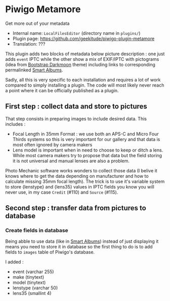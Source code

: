 # Piwigo Metamore
Get more out of your metadata

* Internal name: `LocalFilesEditor` (directory name in `plugins/`)
* Plugin page: https://github.com/geekitude/piwigo-plugin-metamore
* Translation: ???

This plugin adds two blocks of metadata below picture description : one just adds `event` IPTC while the other show a mix of EXIF/IPTC with pictograms (idea from [Bootstrap Darkmoon](https://piwigo.org/ext/extension_view.php?eid=831) theme) including links to corresponding permalinked [Smart Albums](https://piwigo.org/ext/extension_view.php?eid=544).

Sadly, all this is very specific to each installation and requires a lot of work compared to simply installing a plugin. The code will most likely never reach a point where it can be officially published as a plugin.

## First step : collect data and store to pictures

That step consists in preparing images to include desired data. This includes :
* Focal Length in 35mm Format : we use both an APS-C and Micro Four Thirds systems so this is very important for our gallery and that data is most often ignored by camera makers
* Lens model is important when in need to choose to keep or ditch a lens. While most camera makers try to propose that data but the field storing it is not universal and manual lenses are also a problem.

Photo Mechanic software works wonders to collect those data (I belive it knows where to get the data depending on manufacturer and how to calculate missing 35mm focal length). The trick is to use it's variable system to store {lenstype} and {lens35} values in IPTC fields you know you will never use, in my case `Credit` (#110) and `Source` (#115).

## Second step : transfer data from pictures to database

### Create fields in database

Being abble to use data (like in [Smart Albums](https://piwigo.org/ext/extension_view.php?eid=544)) instead of just displaying it means you need to store it in database so the first thing to do is to add fields to `images` table of Piwigo's database.

I added :
* event (varchar 255)
* make (tinytext)
* model (tinytext)
* lenstype (varchar 50)
* lens35 (smallint 4)
